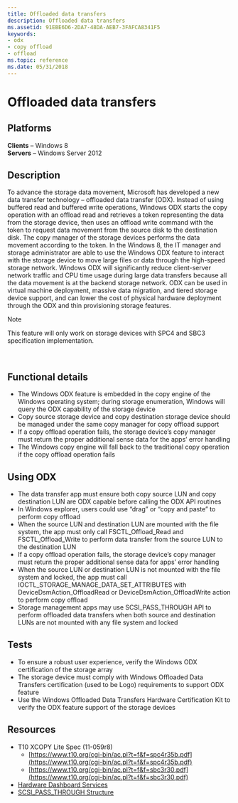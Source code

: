 ```yaml
---
title: Offloaded data transfers
description: Offloaded data transfers
ms.assetid: 91EBE6D6-2DA7-48DA-AEB7-3FAFCA8341F5
keywords:
- odx
- copy offload
- offload
ms.topic: reference
ms.date: 05/31/2018
---
```


# Offloaded data transfers

## Platforms

**Clients** – Windows 8  
**Servers** – Windows Server 2012  


## Description

To advance the storage data movement, Microsoft has developed a new data transfer technology – offloaded data transfer (ODX). Instead of using buffered read and buffered write operations, Windows ODX starts the copy operation with an offload read and retrieves a token representing the data from the storage device, then uses an offload write command with the token to request data movement from the source disk to the destination disk. The copy manager of the storage devices performs the data movement according to the token. In the Windows 8, the IT manager and storage administrator are able to use the Windows ODX feature to interact with the storage device to move large files or data through the high-speed storage network. Windows ODX will significantly reduce client-server network traffic and CPU time usage during large data transfers because all the data movement is at the backend storage network. ODX can be used in virtual machine deployment, massive data migration, and tiered storage device support, and can lower the cost of physical hardware deployment through the ODX and thin provisioning storage features.

> [!Note]  
> This feature will only work on storage devices with SPC4 and SBC3 specification implementation.

 

## Functional details

-   The Windows ODX feature is embedded in the copy engine of the Windows operating system; during storage enumeration, Windows will query the ODX capability of the storage device
-   Copy source storage device and copy destination storage device should be managed under the same copy manager for copy offload support
-   If a copy offload operation fails, the storage device’s copy manager must return the proper additional sense data for the apps’ error handling
-   The Windows copy engine will fall back to the traditional copy operation if the copy offload operation fails

## Using ODX

-   The data transfer app must ensure both copy source LUN and copy destination LUN are ODX capable before calling the ODX API routines
-   In Windows explorer, users could use “drag” or “copy and paste” to perform copy offload
-   When the source LUN and destination LUN are mounted with the file system, the app must only call FSCTL\_Offload\_Read and FSCTL\_Offload\_Write to perform data transfer from the source LUN to the destination LUN
-   If a copy offload operation fails, the storage device’s copy manager must return the proper additional sense data for apps’ error handling
-   When the source LUN or destination LUN is not mounted with the file system and locked, the app must call IOCTL\_STORAGE\_MANAGE\_DATA\_SET\_ATTRIBUTES with DeviceDsmAction\_OffloadRead or DeviceDsmAction\_OffloadWrite action to perform copy offload
-   Storage management apps may use SCSI\_PASS\_THROUGH API to perform offloaded data transfers when both source and destination LUNs are not mounted with any file system and locked

## Tests

-   To ensure a robust user experience, verify the Windows ODX certification of the storage array
-   The storage device must comply with Windows Offloaded Data Transfers certification (used to be Logo) requirements to support ODX feature
-   Use the Windows Offloaded Data Transfers Hardware Certification Kit to verify the ODX feature support of the storage devices

## Resources

-   T10 XCOPY Lite Spec (11-059r8)
    -   [https://www.t10.org/cgi-bin/ac.pl?t=f&f=spc4r35b.pdf](https://www.t10.org/cgi-bin/ac.pl?t=f&f=spc4r35b.pdf)
    -   [https://www.t10.org/cgi-bin/ac.pl?t=f&f=sbc3r30.pdf](https://www.t10.org/cgi-bin/ac.pl?t=f&f=sbc3r30.pdf)
-   [Hardware Dashboard Services](/windows-hardware/drivers/dashboard/)
-   [SCSI\_PASS\_THROUGH Structure](/windows-hardware/drivers/ddi/ntddscsi/ns-ntddscsi-_scsi_pass_through)

 

 
